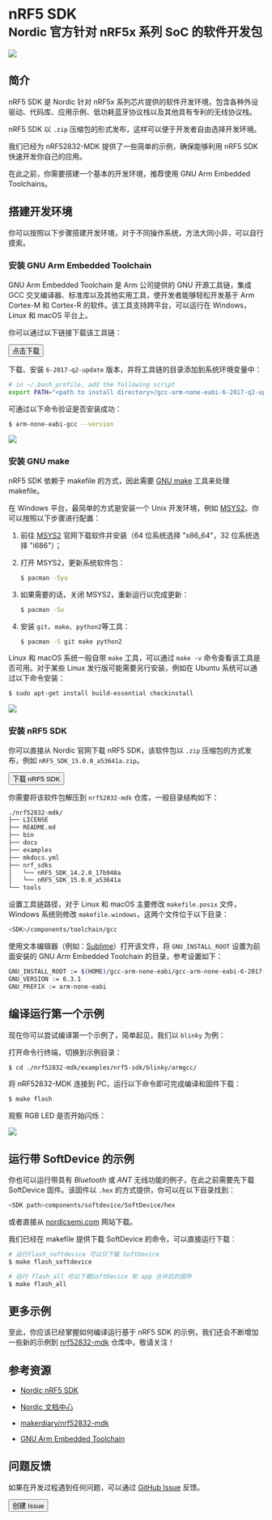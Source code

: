 # nRF5 SDK <br><small>Nordic 官方针对 nRF5x 系列 SoC 的软件开发包</small>

[![](../../nrf5-sdk/images/SDK-icon_small.png)](http://www.nordicsemi.com/eng/Products/Bluetooth-low-energy/nRF5-SDK)

## 简介

nRF5 SDK 是 Nordic 针对 nRF5x 系列芯片提供的软件开发环境，包含各种外设驱动、代码库、应用示例、低功耗蓝牙协议栈以及其他具有专利的无线协议栈。

nRF5 SDK 以 `.zip` 压缩包的形式发布，这样可以便于开发者自由选择开发环境。

我们已经为 nRF52832-MDK 提供了一些简单的示例，确保能够利用 nRF5 SDK 快速开发你自己的应用。

在此之前，你需要搭建一个基本的开发环境，推荐使用 GNU Arm Embedded Toolchains。

## 搭建开发环境

你可以按照以下步骤搭建开发环境，对于不同操作系统，方法大同小异，可以自行摸索。

### 安装 GNU Arm Embedded Toolchain

GNU Arm Embedded Toolchain 是 Arm 公司提供的 GNU 开源工具链，集成 GCC 交叉编译器、标准库以及其他实用工具，使开发者能够轻松开发基于 Arm Cortex-M 和 Cortex-R 的软件。该工具支持跨平台，可以运行在 Windows，Linux 和 macOS 平台上。

你可以通过以下链接下载该工具链：

<a href="https://developer.arm.com/open-source/gnu-toolchain/gnu-rm/downloads"><button data-md-color-primary="marsala">点击下载</button></a>

下载、安装 `6-2017-q2-update` 版本，并将工具链的目录添加到系统环境变量中：

``` sh
# in ~/.bash_profile, add the following script
export PATH="<path to install directory>/gcc-arm-none-eabi-6-2017-q2-update/bin:${PATH}"
```

可通过以下命令验证是否安装成功：

``` sh
$ arm-none-eabi-gcc --version
```

![](../../nrf5-sdk/images/arm-none-eabi-gcc_version.png)

### 安装 GNU make

nRF5 SDK 依赖于 makefile 的方式，因此需要 [GNU make](https://www.gnu.org/software/make/) 工具来处理 makefile。

在 Windows 平台，最简单的方式是安装一个 Unix 开发环境，例如 [MSYS2](http://www.msys2.org/)。你可以按照以下步骤进行配置：

1. 前往 [MSYS2](http://www.msys2.org/) 官网下载软件并安装（64 位系统选择 "x86_64"，32 位系统选择 "i686"）；

2. 打开 MSYS2，更新系统软件包：

	``` sh
	$ pacman -Syu
	```

3. 如果需要的话，关闭 MSYS2，重新运行以完成更新：

	``` sh
	$ pacman -Su
	```

4. 安装 `git`、`make`、`python2`等工具：

	``` sh
	$ pacman -S git make python2
	```

Linux 和 macOS 系统一般自带 `make` 工具，可以通过 `make -v` 命令查看该工具是否可用。对于某些 Linux 发行版可能需要另行安装，例如在 Ubuntu 系统可以通过以下命令安装：

``` sh
$ sudo apt-get install build-essential checkinstall
```

![](../../nrf5-sdk/images/gnu-make_version.png)

### 安装 nRF5 SDK

你可以直接从 Nordic 官网下载 nRF5 SDK，该软件包以 `.zip` 压缩包的方式发布，例如 `nRF5_SDK_15.0.0_a53641a.zip`。

<a href="http://www.nordicsemi.com/eng/nordic/Products/nRF5-SDK/nRF5-SDK-zip/59011"><button data-md-color-primary="marsala">下载 nRF5 SDK</button></a>

你需要将该软件包解压到 `nrf52832-mdk` 仓库，一般目录结构如下：

``` sh
./nrf52832-mdk/
├── LICENSE
├── README.md
├── bin
├── docs
├── examples
├── mkdocs.yml
├── nrf_sdks
│   └── nRF5_SDK_14.2.0_17b948a
│   └── nRF5_SDK_15.0.0_a53641a
└── tools
```

设置工具链路径，对于 Linux 和 macOS 主要修改 `makefile.posix` 文件，Windows 系统则修改 `makefile.windows`，这两个文件位于以下目录：

``` sh
<SDK>/components/toolchain/gcc
```

使用文本编辑器（例如：[Sublime](https://www.sublimetext.com/)）打开该文件，将 `GNU_INSTALL_ROOT` 设置为前面安装的 GNU Arm Embedded Toolchain 的目录，参考设置如下：

``` sh
GNU_INSTALL_ROOT := $(HOME)/gcc-arm-none-eabi/gcc-arm-none-eabi-6-2017-q2-update/bin/
GNU_VERSION := 6.3.1
GNU_PREFIX := arm-none-eabi
```

## 编译运行第一个示例

现在你可以尝试编译第一个示例了，简单起见，我们以 `blinky` 为例：

打开命令行终端，切换到示例目录：

``` sh
$ cd ./nrf52832-mdk/examples/nrf5-sdk/blinky/armgcc/
```

将 nRF52832-MDK 连接到 PC，运行以下命令即可完成编译和固件下载：

``` sh
$ make flash
```

观察 RGB LED 是否开始闪烁：

![](../../nrf5-sdk/images/blinky_example.gif)

## 运行带 SoftDevice 的示例

你也可以运行带具有 *Bluetooth* 或 *ANT* 无线功能的例子，在此之前需要先下载 SoftDevice 固件。该固件以 `.hex` 的方式提供，你可以在以下目录找到：

``` sh
<SDK path>components/softdevice/SoftDevice/hex
``` 

或者直接从 [nordicsemi.com](https://www.nordicsemi.com/eng/Products/Bluetooth-low-energy/nRF52832) 网站下载。

我们已经在 makefile 提供下载 SoftDevice 的命令，可以直接运行下载：

``` sh
# 运行flash_softdevice 可以只下载 SoftDevice
$ make flash_softdevice

# 运行 flash_all 可以下载SoftDevice 和 app 合并后的固件
$ make flash_all
```

## 更多示例

至此，你应该已经掌握如何编译运行基于 nRF5 SDK 的示例，我们还会不断增加一些新的示例到 [nrf52832-mdk](https://github.com/makerdiary/nrf52832-mdk) 仓库中，敬请关注！

## 参考资源

* [Nordic nRF5 SDK](http://infocenter.nordicsemi.com/topic/com.nordic.infocenter.sdk/dita/sdk/nrf5_sdk.html)

* [Nordic 文档中心](http://infocenter.nordicsemi.com/index.jsp)

* [makerdiary/nrf52832-mdk](https://github.com/makerdiary/nrf52832-mdk)

* [GNU Arm Embedded Toolchain](https://developer.arm.com/open-source/gnu-toolchain/gnu-rm)

## 问题反馈

如果在开发过程遇到任何问题，可以通过 [GitHub Issue](https://github.com/makerdiary/nrf52832-mdk/issues) 反馈。

<a href="https://github.com/makerdiary/nrf52832-mdk/issues/new"><button data-md-color-primary="marsala"><i class="fa fa-github"></i> 创建 Issue</button></a>


